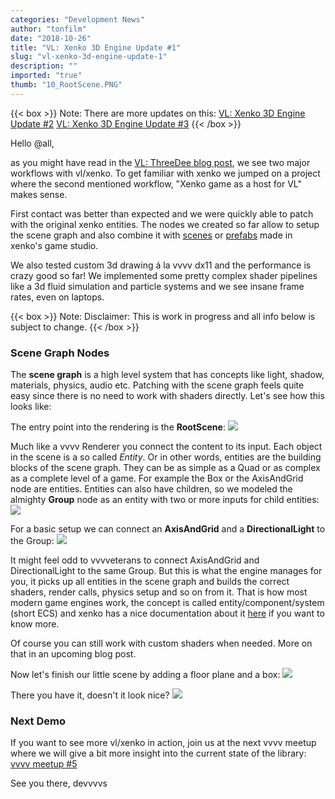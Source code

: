 ```yaml
---
categories: "Development News"
author: "tonfilm"
date: "2018-10-26"
title: "VL: Xenko 3D Engine Update #1"
slug: "vl-xenko-3d-engine-update-1"
description: ""
imported: "true"
thumb: "10_RootScene.PNG"
---
```



{{< box >}}
Note:
There are more updates on this:
[VL: Xenko 3D Engine Update #2](/blog/2018/vl-xenko-3d-engine-update-2)
[VL: Xenko 3D Engine Update #3](/blog/2020/vl-xenko-3d-engine-update-3)
{{< /box >}}

Hello @all,

as you might have read in the [VL: ThreeDee blog post](/blog/2018/vl-threedee), we see two major workflows with vl/xenko. To get familiar with xenko we jumped on a project where the second mentioned workflow, "Xenko game as a host for VL" makes sense.

First contact was better than expected and we were quickly able to patch with the original xenko entities. The nodes we created so far allow to setup the scene graph and also combine it with [scenes](https://doc.xenko.com/latest/en/manual/game-studio/scenes.html) or [prefabs](https://doc.xenko.com/latest/en/manual/game-studio/prefabs/index.html) made in xenko's game studio.

We also tested custom 3d drawing á la vvvv dx11 and the performance is crazy good so far! We implemented some pretty complex shader pipelines like a 3d fluid simulation and particle systems and we see insane frame rates, even on laptops.

{{< box >}}
Note:
Disclaimer: This is work in progress and all info below is subject to change.
{{< /box >}}

###  Scene Graph Nodes
The **scene graph** is a high level system that has concepts like light, shadow, materials, physics, audio etc. Patching with the scene graph feels quite easy since there is no need to work with shaders directly. Let's see how this looks like:

The entry point into the rendering is the **RootScene**:
![](10_RootScene.PNG)

Much like a vvvv Renderer you connect the content to its input. Each object in the scene is a so called *Entity*. Or in other words, entities are the building blocks of the scene graph. They can be as simple as a Quad or as complex as a complete level of a game. For example the Box or the AxisAndGrid node are entities. Entities can also have children, so we modeled the almighty **Group** node as an entity with two or more inputs for child entities:
![](20_Group.PNG)

For a basic setup we can connect an **AxisAndGrid** and a **DirectionalLight** to the Group:
![](30_Basics.PNG)

It might feel odd to vvvveterans to connect AxisAndGrid and DirectionalLight to the same Group. But this is what the engine manages for you, it picks up all entities in the scene graph and builds the correct shaders, render calls, physics setup and so on from it. That is how most modern game engines work, the concept is called entity/component/system (short ECS) and xenko has a nice documentation about it [here](https://doc.xenko.com/latest/en/manual/engine/entity-component-model/managing-entities.html) if you want to know more.

Of course you can still work with custom shaders when needed. More on that in an upcoming blog post.

Now let's finish our little scene by adding a floor plane and a box:
![](40_MiniScene.PNG)

There you have it, doesn't it look nice?
![](50_MiniSceneOutput2.PNG) 

###  Next Demo
If you want to see more vl/xenko in action, join us at the next vvvv meetup where we will give a bit more insight into the current state of the library: [vvvv meetup #5](/blog/2018/5-berlin-vvvv-meetup)

See you there,
devvvvs